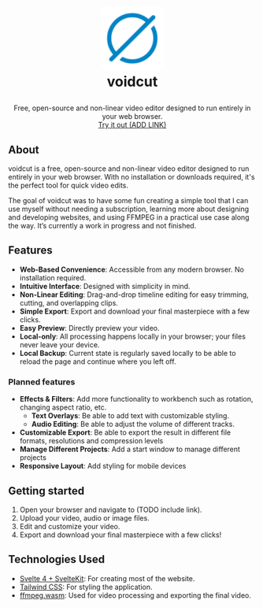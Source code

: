 <h1>
<p align="center">
  <img src="./static/icon-accent-favicon-96.png" alt="Logo" width="128">
  <br>voidcut
</h1>
  <p align="center">
    Free, open-source and non-linear video editor designed to run entirely in your web browser.
    <br />
    <a href="">Try it out (ADD LINK)</a>
  </p>
</p>

## About

voidcut is a free, open-source and non-linear video editor designed to run entirely in your web browser. With no installation or downloads required, it's the perfect tool for quick video edits.

The goal of voidcut was to have some fun creating a simple tool that I can use myself without needing a subscription, learning more about designing and developing websites, and using FFMPEG in a practical use case along the way. It’s currently a work in progress and not finished.

## Features

- **Web-Based Convenience**: Accessible from any modern browser. No installation required.
- **Intuitive Interface**: Designed with simplicity in mind.
- **Non-Linear Editing**: Drag-and-drop timeline editing for easy trimming, cutting, and overlapping clips.
- **Simple Export**: Export and download your final masterpiece with a few clicks.
- **Easy Preview**: Directly preview your video. 
- **Local-only**: All processing happens locally in your browser; your files never leave your device.
- **Local Backup**: Current state is regularly saved locally to be able to reload the page and continue where you left off.

### Planned features

- **Effects & Filters**: Add more functionality to workbench such as rotation, changing aspect ratio, etc.
    - **Text Overlays**: Be able to add text with customizable styling.
    - **Audio Editing**: Be able to adjust the volume of different tracks.
- **Customizable Export**: Be able to export the result in different file formats, resolutions and compression levels
- **Manage Different Projects**: Add a start window to manage different projects
- **Responsive Layout**: Add styling for mobile devices

## Getting started

1. Open your browser and navigate to (TODO include link).
2. Upload your video, audio or image files.
3. Edit and customize your video.
4. Export and download your final masterpiece with a few clicks!

## Technologies Used

- [Svelte 4 + SvelteKit](https://svelte.dev/): For creating most of the website.
- [Tailwind CSS](https://tailwindcss.com/): For styling the application.
- [ffmpeg.wasm](https://github.com/ffmpegwasm/ffmpeg.wasm): Used for video processing and exporting the final video.
